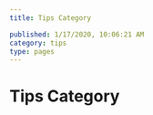 ```yaml
---
title: Tips Category

published: 1/17/2020, 10:06:21 AM
category: tips
type: pages
---
```

# Tips Category

<BlogIndex category="tips" limit="20" />